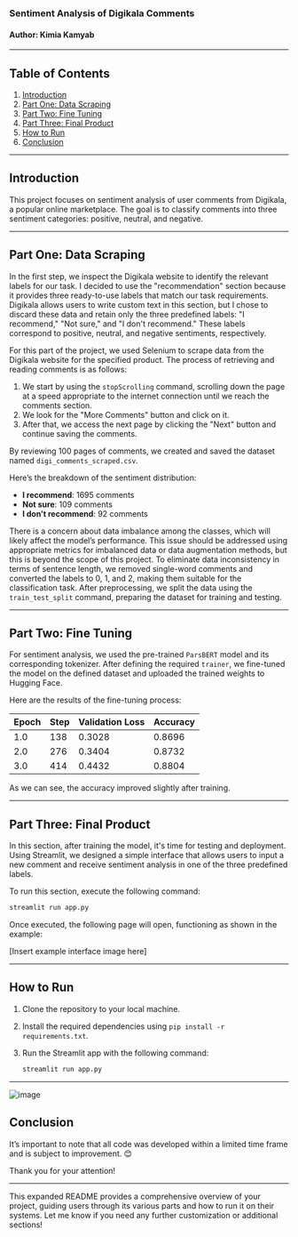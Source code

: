 ### Sentiment Analysis of Digikala Comments

#### Author: Kimia Kamyab

---

## Table of Contents
1. [Introduction](#introduction)
2. [Part One: Data Scraping](#part-one-data-scraping)
3. [Part Two: Fine Tuning](#part-two-fine-tuning)
4. [Part Three: Final Product](#part-three-final-product)
5. [How to Run](#how-to-run)
6. [Conclusion](#conclusion)

---

## Introduction

This project focuses on sentiment analysis of user comments from Digikala, a popular online marketplace. The goal is to classify comments into three sentiment categories: positive, neutral, and negative.

---

## Part One: Data Scraping

In the first step, we inspect the Digikala website to identify the relevant labels for our task. I decided to use the "recommendation" section because it provides three ready-to-use labels that match our task requirements. Digikala allows users to write custom text in this section, but I chose to discard these data and retain only the three predefined labels: "I recommend," "Not sure," and "I don't recommend." These labels correspond to positive, neutral, and negative sentiments, respectively.

For this part of the project, we used Selenium to scrape data from the Digikala website for the specified product. The process of retrieving and reading comments is as follows:

1. We start by using the `stopScrolling` command, scrolling down the page at a speed appropriate to the internet connection until we reach the comments section.
2. We look for the "More Comments" button and click on it.
3. After that, we access the next page by clicking the "Next" button and continue saving the comments.

By reviewing 100 pages of comments, we created and saved the dataset named `digi_comments_scraped.csv`.

Here’s the breakdown of the sentiment distribution:

- **I recommend**: 1695 comments
- **Not sure**: 109 comments
- **I don’t recommend**: 92 comments

There is a concern about data imbalance among the classes, which will likely affect the model’s performance. This issue should be addressed using appropriate metrics for imbalanced data or data augmentation methods, but this is beyond the scope of this project. To eliminate data inconsistency in terms of sentence length, we removed single-word comments and converted the labels to 0, 1, and 2, making them suitable for the classification task. After preprocessing, we split the data using the `train_test_split` command, preparing the dataset for training and testing.

---

## Part Two: Fine Tuning

For sentiment analysis, we used the pre-trained `ParsBERT` model and its corresponding tokenizer. After defining the required `trainer`, we fine-tuned the model on the defined dataset and uploaded the trained weights to Hugging Face.

Here are the results of the fine-tuning process:

| Epoch | Step | Validation Loss | Accuracy |
|-------|------|-----------------|----------|
| 1.0   | 138  | 0.3028          | 0.8696   |
| 2.0   | 276  | 0.3404          | 0.8732   |
| 3.0   | 414  | 0.4432          | 0.8804   |

As we can see, the accuracy improved slightly after training.

---

## Part Three: Final Product

In this section, after training the model, it's time for testing and deployment. Using Streamlit, we designed a simple interface that allows users to input a new comment and receive sentiment analysis in one of the three predefined labels.

To run this section, execute the following command:

```bash
streamlit run app.py
```

Once executed, the following page will open, functioning as shown in the example:

[Insert example interface image here]

---

## How to Run

1. Clone the repository to your local machine.
2. Install the required dependencies using `pip install -r requirements.txt`.
3. Run the Streamlit app with the following command:

   ```bash
   streamlit run app.py
   ```

---
![image](https://github.com/user-attachments/assets/10a84e67-ec70-494e-9c07-c640caa47c51)

## Conclusion

It’s important to note that all code was developed within a limited time frame and is subject to improvement. 😊

Thank you for your attention!

---

This expanded README provides a comprehensive overview of your project, guiding users through its various parts and how to run it on their systems. Let me know if you need any further customization or additional sections!

